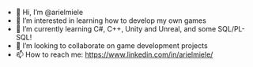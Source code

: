 - 👋 Hi, I’m @arielmiele
- 👀 I’m interested in learning how to develop my own games
- 🌱 I’m currently learning C#, C++, Unity and Unreal, and some SQL/PL-SQL!
- 💞️ I’m looking to collaborate on game development projects
- 📫 How to reach me: https://www.linkedin.com/in/arielmiele/

<!---
arielmiele/arielmiele is a ✨ special ✨ repository because its `README.md` (this file) appears on your GitHub profile.
You can click the Preview link to take a look at your changes.
--->
